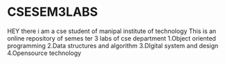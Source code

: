 # CSESEM3LABS
HEY there i am a cse student of manipal institute of technology
This is an online repository of semes
ter 3 labs of cse department
1.Object oriented programming
2.Data structures and algorithm
3.DIgital system and design
4.Opensource technology
